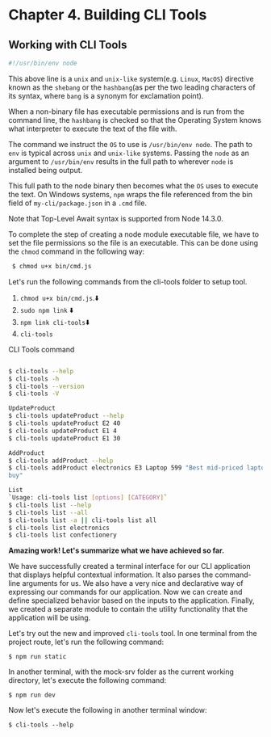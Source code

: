 # Chapter 4. Building CLI Tools

## Working with CLI Tools

```bash
#!/usr/bin/env node
```

This above line is a `unix` and `unix-like` system(e.g. `Linux`, `MacOS`) directive known as the `shebang` or the `hashbang`(as per the two leading characters of its syntax, where `bang` is a synonym for exclamation point).

When a non-binary file has executable permissions and is run from the command line, the `hashbang` is checked so that the Operating System knows what interpreter to execute the text of the file with.

The command we instruct the `OS` to use is `/usr/bin/env node`. The path to `env` is typical across `unix` and `unix-like` systems. Passing the `node` as an argument to `/usr/bin/env` results in the full path to wherever `node` is installed being output.

This full path to the node binary then becomes what the `OS` uses to execute the text. On Windows systems, `npm` wraps the file referenced from the bin field of `my-cli/package.json` in a `.cmd` file.

Note that Top-Level Await syntax is supported from Node 14.3.0.

To complete the step of creating a node module executable file, we have to set the file permissions so the file is an executable. This can be done using the `chmod` command in the following way:

```bash
 $ chmod u+x bin/cmd.js
```

Let's run the following commands from the cli-tools folder to setup tool.

1. `chmod u+x bin/cmd.js`.⬇️
2. `sudo npm link` ⬇️
3. `npm link cli-tools`⬇️
4. `cli-tools`

CLI Tools command

```bash

$ cli-tools --help
$ cli-tools -h
$ cli-tools --version
$ cli-tools -V

UpdateProduct
$ cli-tools updateProduct --help
$ cli-tools updateProduct E2 40
$ cli-tools updateProduct E1 4
$ cli-tools updateProduct E1 30

AddProduct 
$ cli-tools addProduct --help 
$ cli-tools addProduct electronics E3 Laptop 599 "Best mid-priced laptop money can 
buy"

List
`Usage: cli-tools list [options] [CATEGORY]`
$ cli-tools list --help
$ cli-tools list --all
$ cli-tools list -a || cli-tools list all
$ cli-tools list electronics 
$ cli-tools list confectionery 

```

**Amazing work! Let's summarize what we have achieved so far.**

We have successfully created a terminal interface for our CLI application that displays helpful contextual information. It also parses the command-line arguments for us. We also have a very nice and declarative way of expressing our commands for our application. Now we can create and define specialized behavior based on the inputs to the application. Finally, we created a separate module to contain the utility functionality that the application will be using.


Let's try out the new and improved `cli-tools` tool. In one terminal from the project route, let's run the following command:

`$ npm run static`


In another terminal, with the mock-srv folder as the current working directory, let's execute the following command:

`$ npm run dev`

Now let's execute the following in another terminal window:

`$ cli-tools --help`